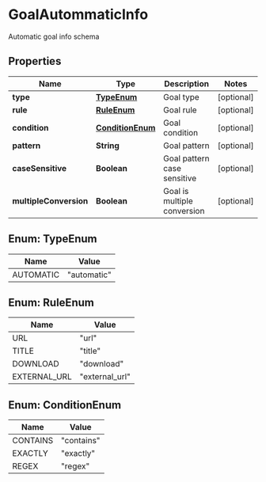

# GoalAutommaticInfo

Automatic goal info schema

## Properties

| Name | Type | Description | Notes |
|------------ | ------------- | ------------- | -------------|
|**type** | [**TypeEnum**](#TypeEnum) | Goal type |  [optional] |
|**rule** | [**RuleEnum**](#RuleEnum) | Goal rule |  [optional] |
|**condition** | [**ConditionEnum**](#ConditionEnum) | Goal condition |  [optional] |
|**pattern** | **String** | Goal pattern |  [optional] |
|**caseSensitive** | **Boolean** | Goal pattern case sensitive |  [optional] |
|**multipleConversion** | **Boolean** | Goal is multiple conversion |  [optional] |



## Enum: TypeEnum

| Name | Value |
|---- | -----|
| AUTOMATIC | &quot;automatic&quot; |



## Enum: RuleEnum

| Name | Value |
|---- | -----|
| URL | &quot;url&quot; |
| TITLE | &quot;title&quot; |
| DOWNLOAD | &quot;download&quot; |
| EXTERNAL_URL | &quot;external_url&quot; |



## Enum: ConditionEnum

| Name | Value |
|---- | -----|
| CONTAINS | &quot;contains&quot; |
| EXACTLY | &quot;exactly&quot; |
| REGEX | &quot;regex&quot; |



